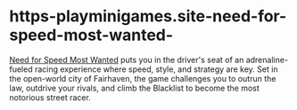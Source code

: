 # https-playminigames.site-need-for-speed-most-wanted-
[Need for Speed Most Wanted](https://playminigames.site/need-for-speed-most-wanted/) puts you in the driver's seat of an adrenaline-fueled racing experience where speed, style, and strategy are key. Set in the open-world city of Fairhaven, the game challenges you to outrun the law, outdrive your rivals, and climb the Blacklist to become the most notorious street racer. 
